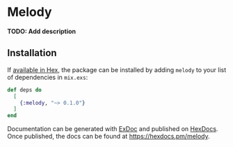 # Melody

**TODO: Add description**

## Installation

If [available in Hex](https://hex.pm/docs/publish), the package can be installed
by adding `melody` to your list of dependencies in `mix.exs`:

```elixir
def deps do
  [
    {:melody, "~> 0.1.0"}
  ]
end
```

Documentation can be generated with [ExDoc](https://github.com/elixir-lang/ex_doc)
and published on [HexDocs](https://hexdocs.pm). Once published, the docs can
be found at <https://hexdocs.pm/melody>.

